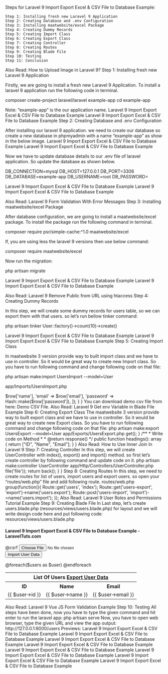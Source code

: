 Steps for Laravel 9 Import Export Excel & CSV File to Database Example:

    Step 1: Installing fresh new Laravel 9 Application
    Step 2: Creating Database and .env Configuration
    Step 3: Installing maatwebsite/excel Package
    Step 4: Creating Dummy Records
    Step 5: Creating Import Class
    Step 6: Creating Export Class
    Step 7: Creating Controller
    Step 8: Creating Routes
    Step 9: Creating Blade File
    Step 10: Testing
    Step 11: Conclusion

Also Read: How to Upload Image in Laravel 9?
Step 1: Installing fresh new Laravel 9 Application

Firstly, we are going to install a fresh new Laravel 9 Application. To install a laravel 9 application run the following code in terminal.

composer create-project laravel/laravel example-app
cd example-app

Note: “example-app” is the our application name.
Laravel 9 Import Export Excel & CSV File to Database Example
Laravel 9 Import Export Excel & CSV File to Database Example
Step 2: Creating Database and .env Configuration

After installing our laravel 9 application. we need to create our database so create a new database in phpmyadmin with a name “example-app” as show in the below image.
Laravel 9 Import Export Excel & CSV File to Database Example
Laravel 9 Import Export Excel & CSV File to Database Example

Now we have to update database details to our .env file of laravel application. So update the database as shown below.

DB_CONNECTION=mysql
DB_HOST=127.0.0.1
DB_PORT=3306
DB_DATABASE=example-app
DB_USERNAME=root
DB_PASSWORD=

Laravel 9 Import Export Excel & CSV File to Database Example
Laravel 9 Import Export Excel & CSV File to Database Example

Also Read: Laravel 9 Form Validation With Error Messages
Step 3: Installing maatwebsite/excel Package

After database configuration, we are going to install a maatwebsite/excel package. To install the package run the following command in terminal.

composer require psr/simple-cache:^1.0 maatwebsite/excel

If, you are using less the laravel 9 versions then use below command:

composer require maatwebsite/excel

Now run the migration:

php artisan migrate

Laravel 9 Import Export Excel & CSV File to Database Example
Laravel 9 Import Export Excel & CSV File to Database Example

Also Read: Laravel 9 Remove Public from URL using htaccess
Step 4: Creating Dummy Records

In this step, we will create some dummy records for users table, so we can export them with that users. so let’s run bellow tinker command:

php artisan tinker
User::factory()->count(10)->create()

Laravel 9 Import Export Excel & CSV File to Database Example
Laravel 9 Import Export Excel & CSV File to Database Example
Step 5: Creating Import Class

In maatwebsite 3 version provide way to built import class and we have to use in controller. So it would be great way to create new Import class. So you have to run following command and change following code on that file:

php artisan make:import UsersImport --model=User

app/Imports/UsersImport.php

<?php
namespace App\Imports;
use App\Models\User;
use Maatwebsite\Excel\Concerns\ToModel;
use Maatwebsite\Excel\Concerns\WithHeadingRow;
use Hash;
class UsersImport implements ToModel, WithHeadingRow
{
    /**
    * @param array $row
    *
    * @return \Illuminate\Database\Eloquent\Model|null
    */
    public function model(array $row)
    {
        return new User([
            'name'     => $row['name'],
            'email'    => $row['email'], 
            'password' => Hash::make($row['password']),
        ]);
    }
}

You can download demo csv file from here: Demo CSV File.

Also Read: Laravel 9 Get env Variable in Blade File Example
Step 6: Creating Export Class

The maatwebsite 3 version provide way to built export class and we have to use in controller. So it would be great way to create new Export class. So you have to run following command and change following code on that file:

php artisan make:export UsersExport --model=User

app/Exports/UsersExport.php

<?php
namespace App\Exports;
use App\Models\User;
use Maatwebsite\Excel\Concerns\FromCollection;
use Maatwebsite\Excel\Concerns\WithHeadings;
class UsersExport implements FromCollection, WithHeadings
{
    /**
    * @return \Illuminate\Support\Collection
    */
    public function collection()
    {
        return User::select("id", "name", "email")->get();
    }
    /**
     * Write code on Method
     *
     * @return response()
     */
    public function headings(): array
    {
        return ["ID", "Name", "Email"];
    }
}

Also Read: How to Use Inner Join In Laravel 9
Step 7: Creating Controller

In this step, we will create UserController with index(), export() and import() method. so first let’s create controller by following command and update code on it.

php artisan make:controller UserController

app/Http/Controllers/UserController.php

<?phpnamespace App\Http\Controllers;use Illuminate\Http\Request;
use App\Exports\UsersExport;
use App\Imports\UsersImport;
use Maatwebsite\Excel\Facades\Excel;
use App\Models\User;class UserController extends Controller
{
    /**
    * @return \Illuminate\Support\Collection
    */
    public function index()
    {
        $users = User::get();
  
        return view('users', compact('users'));
    }
        
    /**
    * @return \Illuminate\Support\Collection
    */
    public function export() 
    {
        return Excel::download(new UsersExport, 'users.xlsx');
    }
       
    /**
    * @return \Illuminate\Support\Collection
    */
    public function import() 
    {
        Excel::import(new UsersImport,request()->file('file'));
        return back();
    }
}

Step 8: Creating Routes

In this step, we need to create routes for list of users, import users and export users. so open your “routes/web.php” file and add following route.

routes/web.php

<?phpuse Illuminate\Support\Facades\Route;use App\Http\Controllers\UserController;/*
|--------------------------------------------------------------------------
| Web Routes
|--------------------------------------------------------------------------
|
| Here is where you can register web routes for your application. These
| routes are loaded by the RouteServiceProvider within a group which
| contains the "web" middleware group. Now create something great!
|
*/Route::get('/', function () {
    return view('welcome');
});Route::controller(UserController::class)->group(function(){
    Route::get('users', 'index');
    Route::get('users-export', 'export')->name('users.export');
    Route::post('users-import', 'import')->name('users.import');
});

Also Read: Laravel 9 User Roles and Permissions Tutorial Example
Step 9: Creating Blade File

In Last step, let’s create users.blade.php (resources/views/users.blade.php) for layout and we will write design code here and put following code:

resources/views/users.blade.php

<!DOCTYPE html>
<html>
<head>
    <title>Laravel 9 Import Export Excel & CSV File to Database Example - LaravelTuts.com</title>
    <link href="https://cdn.jsdelivr.net/npm/bootstrap@5.0.2/dist/css/bootstrap.min.css" rel="stylesheet">
</head>
<body>
     
<div class="container">
    <div class="card mt-3 mb-3">
        <div class="card-header text-center">
            <h4>Laravel 9 Import Export Excel & CSV File to Database Example - LaravelTuts.com</h4>
        </div>
        <div class="card-body">
            <form action="{{ route('users.import') }}" method="POST" enctype="multipart/form-data">
                @csrf
                <input type="file" name="file" class="form-control">
                <br>
                <button class="btn btn-primary">Import User Data</button>
            </form>
  
            <table class="table table-bordered mt-3">
                <tr>
                    <th colspan="3">
                        List Of Users
                        <a class="btn btn-danger float-end" href="{{ route('users.export') }}">Export User Data</a>
                    </th>
                </tr>
                <tr>
                    <th>ID</th>
                    <th>Name</th>
                    <th>Email</th>
                </tr>
                @foreach($users as $user)
                <tr>
                    <td>{{ $user->id }}</td>
                    <td>{{ $user->name }}</td>
                    <td>{{ $user->email }}</td>
                </tr>
                @endforeach
            </table>
  
        </div>
    </div>
</div>
     
</body>
</html>

Also Read: Laravel 9 Vue JS Form Validation Example
Step 10: Testing

All steps have been done, now you have to type the given command and hit enter to run the laravel app:

php artisan serve

Now, you have to open web browser, type the given URL and view the app output:

http://127.0.0.1:8000/users

Previews:
Laravel 9 Import Export Excel & CSV File to Database Example
Laravel 9 Import Export Excel & CSV File to Database Example
Laravel 9 Import Export Excel & CSV File to Database Example
Laravel 9 Import Export Excel & CSV File to Database Example
Laravel 9 Import Export Excel & CSV File to Database Example
Laravel 9 Import Export Excel & CSV File to Database Example
Laravel 9 Import Export Excel & CSV File to Database Example
Laravel 9 Import Export Excel & CSV File to Database Example
